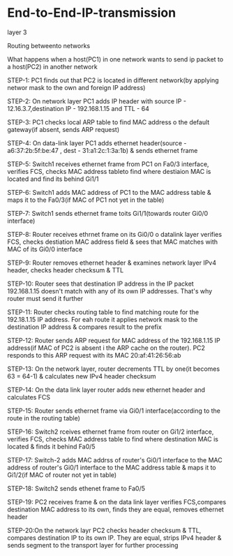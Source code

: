 # End-to-End-IP-transmission
layer 3

Routing betweento networks

What happens when a host(PC1) in one network wants to send ip packet to a host(PC2) in another network

STEP-1: PC1 finds out that PC2 is located in different network(by applying networ mask to the own and foreign IP address)

STEP-2: On network layer PC1 adds IP header with source IP - 12.16.3.7,destination IP - 192.168.1.15 and TTL - 64

STEP-3: PC1 checks local ARP table to find MAC address o the default gateway(if absent, sends ARP request)

STEP-4: On data-link layer PC1 adds ethernet header(source - a6:37:2b:5f:be:47 , dest - 31:a1:2c:1:3a:1b) & sends ethernet frame

STEP-5: Switch1 receives ethernet frame from PC1 on Fa0/3 interface, verifies FCS, checks MAC address tableto find where destiaion MAC is located and find its behind Gi1/1

STEP-6: Switch1 adds MAC address of PC1 to the MAC address table & maps it to the Fa0/3(if MAC of PC1 not yet in the table)

STEP-7: Switch1 sends ethernet frame toits Gi1/1(towards router Gi0/0 interface)

STEP-8: Router receives ethrnet frame on its Gi0/0 o datalink layer verifies FCS, checks destiation MAC address field & sees that MAC matches with MAC of its Gi0/0 interface

STEP-9: Router removes ethernet header & examines network layer IPv4 header, checks header checksum & TTL

STEP-10: Router sees that destination IP address in the IP packet 192.168.1.15 doesn't match with any of its own IP addresses. That's why router must send it further

STEP-11: Router checks routing table to find matching route for the 192.18.1.15 IP address. For eah route it applies network mask to the destination IP address & compares result to the prefix

STEP-12: Router sends ARP request for MAC address of the 192.168.1.15 IP address(if MAC of PC2 is absent i the ARP cache on the router). PC2 responds to this ARP request with its MAC 20:af:41:26:56:ab

STEP-13: On the network layer, router decrements TTL by one(it becomes 63 = 64-1) & calculates new IPv4 header checksum

STEP-14: On the data link layer router adds new ethernet header and calculates FCS

STEP-15: Router sends ethernet frame via Gi0/1 interface(according to the route in the routing table)

STEP-16: Switch2 rceives ethernet frame from router on Gi1/2 interface, verifies FCS, checks MAC address table to find where destination MAC is located & finds it behind Fa0/5

STEP-17: Switch-2 adds MAC addrss of router's Gi0/1 interface to the MAC address of router's Gi0/1 interface to the MAC address table & maps it to Gi1/2(if MAC of router not yet in table)

STEP-18: Switch2 sends ethenet frame to Fa0/5

STEP-19: PC2 receives frame & on the data link layer verifies FCS,compares destination MAC address to its own, finds they are equal, removes ethernet header 

STEP-20:On the network layr PC2 checks header checksum & TTL, compares destination IP to its own IP. They are equal, strips IPv4 header & sends segment to the transport layer for further processing
